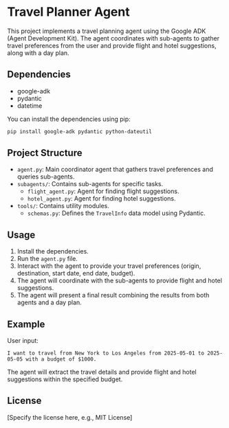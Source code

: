 # Travel Planner Agent

This project implements a travel planning agent using the Google ADK (Agent Development Kit). The agent coordinates with sub-agents to gather travel preferences from the user and provide flight and hotel suggestions, along with a day plan.

## Dependencies

*   google-adk
*   pydantic
*   datetime

You can install the dependencies using pip:

```bash
pip install google-adk pydantic python-dateutil
```

## Project Structure

*   `agent.py`: Main coordinator agent that gathers travel preferences and queries sub-agents.
*   `subagents/`: Contains sub-agents for specific tasks.
    *   `flight_agent.py`: Agent for finding flight suggestions.
    *   `hotel_agent.py`: Agent for finding hotel suggestions.
*   `tools/`: Contains utility modules.
    *   `schemas.py`: Defines the `TravelInfo` data model using Pydantic.

## Usage

1.  Install the dependencies.
2.  Run the `agent.py` file.
3.  Interact with the agent to provide your travel preferences (origin, destination, start date, end date, budget).
4.  The agent will coordinate with the sub-agents to provide flight and hotel suggestions.
5.  The agent will present a final result combining the results from both agents and a day plan.

## Example

User input:

```
I want to travel from New York to Los Angeles from 2025-05-01 to 2025-05-05 with a budget of $1000.
```

The agent will extract the travel details and provide flight and hotel suggestions within the specified budget.

## License

[Specify the license here, e.g., MIT License]
